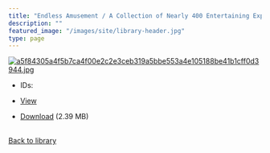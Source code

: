 ```yaml
---
title: "Endless Amusement / A Collection of Nearly 400 Entertaining Experiments in Various Branches of Science; Including Acoustics, Electricity, Magnetism, Arithmetic, Hydraulics, Mechanics, Chemistry, Hydrostatics, Optics; Wonders of the Air-Pump; All the Popular Tricks and Changes of the Cards, &c., &c. to Which is Added, a Complete System of Pyrotechny; Or, the Art of Making Fire-works."
description: ""
featured_image: "/images/site/library-header.jpg"
type: page
---
```


<a href="https://drive.google.com/file/d/1jMev9DtXPbtGMHXtABKiIPn4w4a5wmvZ/view" target="_blank">![a5f84305a4f5b7ca4f00e2c2e3ceb319a5bbe553a4e105188be41b1cff0d3944.jpg](/images/library/a5f84305a4f5b7ca4f00e2c2e3ceb319a5bbe553a4e105188be41b1cff0d3944.jpg)</a>
* IDs:
* <a href="https://drive.google.com/file/d/1jMev9DtXPbtGMHXtABKiIPn4w4a5wmvZ/view" target="_blank">View</a>

* [Download](https://drive.google.com/uc?export=download&id=1jMev9DtXPbtGMHXtABKiIPn4w4a5wmvZ) (2.39 MB)

<br />[Back to library](/library/)
